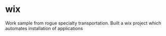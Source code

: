 # wix
Work sample from rogue specialty transportation.
Built a wix project which automates installation of applications
